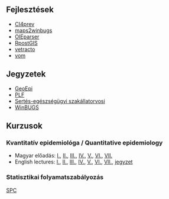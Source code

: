 ## Fejlesztések
- [CI4prev](http://solymosin.github.io/CI4prev)
- [maps2winbugs](http://solymosin.github.io/maps2winbugs)
- [OIEparser](https://github.com/solymosin/OIEparser)
- [RpostGIS](https://github.com/solymosin/RpostGIS)
- [vetracto](http://solymosin.github.io/vetracto)
- [vom](http://solymosin.github.io/vom)

## Jegyzetek
- [GeoEpi](https://github.com/solymosin/index/raw/master/jegyzetek/geoepi.pdf)
- [PLF](https://github.com/solymosin/index/raw/master/jegyzetek/PLF.pdf)
- [Sertés-egészségügyi szakállatorvosi](https://github.com/solymosin/index/raw/master/jegyzetek/epidemiologia_sertes2015.pdf)
- [WinBUGS](https://github.com/solymosin/index/raw/master/jegyzetek/WinBUGS.pdf)

## Kurzusok
### Kvantitatív epidemiológa / Quantitative epidemiology
- Magyar előadás: [I.](https://github.com/solymosin/index/raw/master/lectures/quepihu/pres01.pdf), [II.](https://github.com/solymosin/index/raw/master/lectures/quepihu/pres02.pdf), [III.](https://github.com/solymosin/index/raw/master/lectures/quepihu/pres03.pdf), [IV.](https://github.com/solymosin/index/raw/master/lectures/quepihu/pres04.pdf), [V.](https://github.com/solymosin/index/raw/master/lectures/quepihu/pres05.pdf), [VI.](https://github.com/solymosin/index/raw/master/lectures/quepihu/pres06.pdf), [VII.](https://github.com/solymosin/index/raw/master/lectures/quepihu/pres07.pdf)
- English lectures: [I.](https://github.com/solymosin/index/raw/master/lectures/qepien/lecture_01_slides.pdf), [II.](https://github.com/solymosin/index/raw/master/lectures/qepien/lecture_02_slides.pdf), [III.](https://github.com/solymosin/index/raw/master/lectures/qepien/lecture_03_slides.pdf), [IV.](https://github.com/solymosin/index/raw/master/lectures/qepien/lecture_04_slides.pdf), [V.](https://github.com/solymosin/index/raw/master/lectures/qepien/lecture_05_slides.pdf), [VI.](https://github.com/solymosin/index/raw/master/lectures/qepien/lecture_06_slides.pdf), [VII.](https://github.com/solymosin/index/raw/master/lectures/qepien/lecture_07_slides.pdf), [jegyzet](https://github.com/solymosin/index/raw/master/lectures/qepien/QEpi_notes.pdf) 

### Statisztikai folyamatszabályozás
[SPC](https://github.com/solymosin/index/raw/master/lectures/SPC.pdf) 

